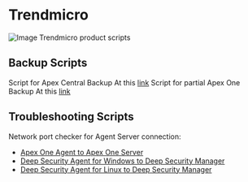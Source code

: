 # Trendmicro
![Image](/img/logo.png) 
Trendmicro product scripts

## Backup Scripts
Script for Apex Central Backup
At this [link](/Backup/ApexCentral)
Script for partial Apex One Backup
At this [link](/Backup/ApexOne)

## Troubleshooting Scripts

Network port checker for Agent Server connection:
 - [Apex One Agent to Apex One Server](/Troubleshooting/A1_agent-to-server-port-checker.ps1)
 - [Deep Security Agent for Windows to Deep Security Manager](/Troubleshooting/DSA-to-DSM-port-checker.ps1)
 - [Deep Security Agent for Linux to Deep Security Manager](/Troubleshooting/DSA-to-DSM-port-checker.sh)

